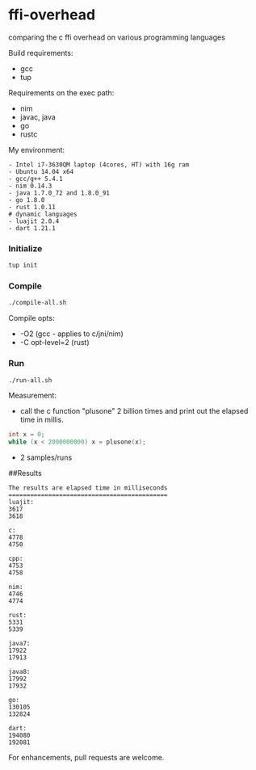 ffi-overhead
============

comparing the c ffi overhead on various programming languages

Build requirements:
- gcc
- tup

Requirements on the exec path:
- nim
- javac, java
- go
- rustc

My environment:
```
- Intel i7-3630QM laptop (4cores, HT) with 16g ram
- Ubuntu 14.04 x64
- gcc/g++ 5.4.1
- nim 0.14.3
- java 1.7.0_72 and 1.8.0_91
- go 1.8.0
- rust 1.0.11
# dynamic languages 
- luajit 2.0.4
- dart 1.21.1
```

### Initialize
```sh
tup init
```

### Compile
```sh
./compile-all.sh
```

Compile opts:
- -O2 (gcc - applies to c/jni/nim)
- -C opt-level=2 (rust)

### Run
```sh
./run-all.sh
```

Measurement:
- call the c function "plusone" 2 billion times and print out the elapsed time in millis.
 ```c
int x = 0;
while (x < 2000000000) x = plusone(x);
 ```

- 2 samples/runs

##Results
```
The results are elapsed time in milliseconds
============================================
luajit:
3617
3618

c:
4778
4750

cpp:
4753
4758

nim:
4746
4774

rust:
5331
5339

java7:
17922
17913

java8:
17992
17932

go:
130105
132824

dart:
194080
192081
```

For enhancements, pull requests are welcome.

